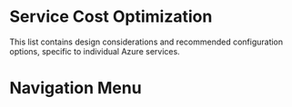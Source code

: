 # Service Cost Optimization

This list contains design considerations and recommended configuration options, specific to individual Azure services.

# Navigation Menu